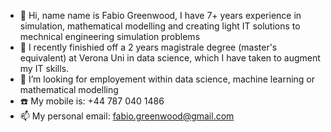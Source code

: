 - 👋 Hi, name name is Fabio Greenwood, I have 7+ years experience in simulation, mathematical modelling and creating light IT solutions to mechnical engineering simulation problems
- 🌱 I recently finishied off a 2 years magistrale degree (master's equivalent) at Verona Uni in data science, which I have taken to augment my IT skills.
- 👀 I’m looking for employement within data science, machine learning or mathematical modelling
- ☎️ My mobile is: +44 787 040 1486
- 📫 My personal email: fabio.greenwood@gmail.com

<!---
FabioGreenwood/FabioGreenwood is a ✨ special ✨ repository because its `README.md` (this file) appears on your GitHub profile.
You can click the Preview link to take a look at your changes.
--->
